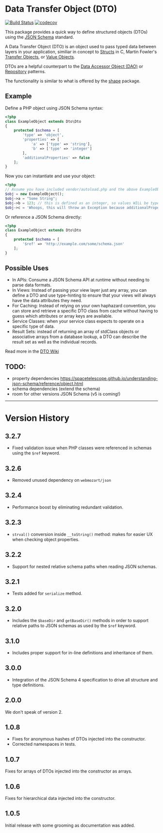 # Data Transfer Object (DTO)

[![Build Status](https://travis-ci.org/fireproofsocks/dto.svg?branch=master)](https://travis-ci.org/fireproofsocks/dto) [![codecov](https://codecov.io/gh/fireproofsocks/dto/branch/master/graph/badge.svg)](https://codecov.io/gh/fireproofsocks/dto)

This package provides a quick way to define structured objects (DTOs) using the [JSON Schema](http://json-schema.org/) 
standard.  

A Data Transfer Object (DTO) is an object used to pass typed data between layers in your application, similiar in 
concept to [Structs](https://en.wikipedia.org/wiki/Struct_(C_programming_language)) in C, Martin Fowler's [Transfer
 Objects](http://martinfowler.com/eaaCatalog/dataTransferObject.html), or [Value Objects](https://en.wikipedia.org/wiki/Value_object).  

DTOs are a helpful counterpart to the [Data Accessor Object (DAO)](https://en.wikipedia.org/wiki/Data_access_object) or [Repository](https://bosnadev.com/2015/03/07/using-repository-pattern-in-laravel-5/) patterns.

The functionality is similar to what is offered by the [shape](https://packagist.org/packages/leocavalcante/shape) 
package.

## Example

Define a PHP object using JSON Schema syntax:

```php
<?php
class ExampleObject extends Dto\Dto
{
    protected $schema = [
        'type' => 'object',
        'properties' => [
            'a' => ['type' => 'string'],
            'b' => ['type' => 'integer']
        ],
        'additionalProperties' => false
    ];
}
```

Now you can instantiate and use your object:

```php
<?php
// Assume you have included vendor/autoload.php and the above ExampleObject class
$obj = new ExampleObject();
$obj->a = "Some String";
$obj->b = 123; // this is defined as an integer, so values WILL be type-cast to integer!
$obj->c = 'Whoops, this will throw an Exception because additionalProperties are not allowed';
```

Or reference a JSON Schema directly:

```php
<?php
class ExampleObject extends Dto\Dto
{
    protected $schema = [
        '$ref' => 'http://example.com/some/schema.json'
    ];
}
```


## Possible Uses

- In APIs: Consume a JSON Schema API at runtime without needing to parse data formats.
- In Views: Instead of passing your view layer just any array, you can define a DTO and use type-hinting to ensure that your views will always have the data attributes they need. 
- For Caching: Instead of relying on your own haphazard convention, you can store and retrieve a specific DTO class from cache without having to guess which attributes or array keys are available. 
- Service Classes: when your service class expects to operate on a specific type of data.
- Result Sets: instead of returning an array of stdClass objects or associative arrays from a database lookup, a DTO can describe the result set as well as the individual records.    

Read more in the [DTO Wiki](https://github.com/fireproofsocks/dto/wiki)


## TODO:

- property dependencies https://spacetelescope.github.io/understanding-json-schema/reference/object.html
- schema dependencies (extend the schema)
- room for other versions JSON Schema (v5 is coming!)

------------------------------------

# Version History

## 3.2.7

- Fixed validation issue when PHP classes were referenced in schemas using the `$ref` keyword. 

## 3.2.6

- Removed unused dependency on `webmozart/json`

## 3.2.4

- Performance boost by eliminating redundant validation.

## 3.2.3

- `strval()` conversion inside `__toString()` method: makes for easier UX when checking object properties.

## 3.2.2

- Support for nested relative schema paths when reading JSON schemas.

## 3.2.1

- Tests added for `serialize` method.

## 3.2.0

- Includes the `$baseDir` and `getBaseDir()` methods in order to support relative paths to JSON schemas as used by 
the `$ref` keyword. 

## 3.1.0

- Includes proper support for in-line definitions and inheritance of them.

## 3.0.0

- Integration of the JSON Schema 4 specification to drive all structure and type definitions.

## 2.0.0

We don't speak of version 2.

## 1.0.8

- Fixes for anonymous hashes of DTOs injected into the constructor. 
- Corrected namespaces in tests.

## 1.0.7

Fixes for arrays of DTOs injected into the constructor as arrays.

## 1.0.6

Fixes for hierarchical data injected into the constructor.

## 1.0.5 

Initial release with some grooming as documentation was added.